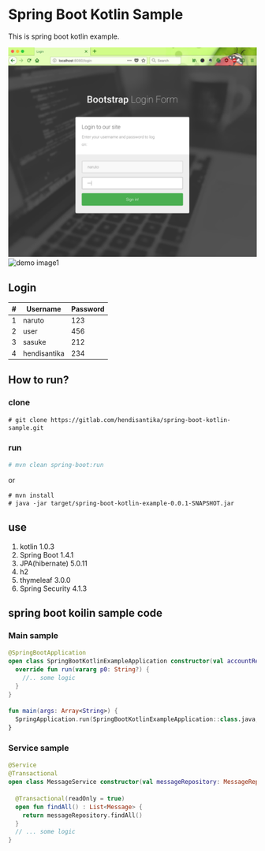 # Spring Boot Kotlin Sample

<!-- [![Deploy](https://www.herokucdn.com/deploy/button.svg)](https://spring-boot-kotlin-example.herokuapp.com)
-->
This is spring boot kotlin example.

<!--
## Live Demo

https://spring-boot-kotlin-example.herokuapp.com

-->

![Login Page](img/login.png "Login Page")
![demo image1](http://wonwoo.ml/wordpress/wp-content/uploads/2016/10/github2.png)

## Login

|#|Username|Password|
|---|---|---|
|1|naruto|123|
|2|user|456|
|3|sasuke|212|
|4|hendisantika|234|

## How to run?
### clone
```
# git clone https://gitlab.com/hendisantika/spring-boot-kotlin-sample.git
```
### run
```sh
# mvn clean spring-boot:run
```
or
```
# mvn install
# java -jar target/spring-boot-kotlin-example-0.0.1-SNAPSHOT.jar
```

## use 
1. kotlin 1.0.3
2. Spring Boot 1.4.1 
3. JPA(hibernate) 5.0.11
4. h2
5. thymeleaf 3.0.0
6. Spring Security 4.1.3


## spring boot koilin sample code
### Main sample
```kotlin
@SpringBootApplication
open class SpringBootKotlinExampleApplication constructor(val accountRepository: AccountRepository, val messageRepository: MessageRepository) : CommandLineRunner{
  override fun run(vararg p0: String?) {
    //.. some logic  
  }
}

fun main(args: Array<String>) {
  SpringApplication.run(SpringBootKotlinExampleApplication::class.java, *args)
}
```
### Service sample
```kotlin
@Service
@Transactional
open class MessageService constructor(val messageRepository: MessageRepository){

  @Transactional(readOnly = true)
  open fun findAll() : List<Message> {
    return messageRepository.findAll()
  }
  // ... some logic 
}
```


